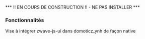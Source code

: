 
*** !! EN COURS DE CONSTRUCTION !! - NE PAS INSTALLER ***

### Fonctionnalités

Vise à intégrer zwave-js-ui dans domoticz_ynh de façon native